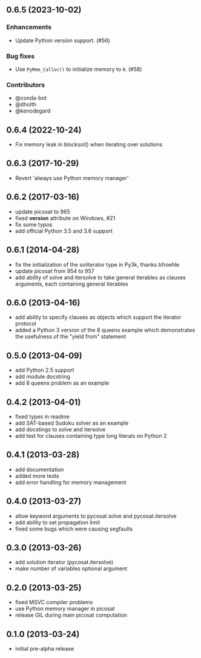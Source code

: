 [//]: # (current developments)

## 0.6.5 (2023-10-02)

### Enhancements

* Update Python version support. (#56)

### Bug fixes

* Use `PyMem_Calloc()` to initialize memory to `0`. (#58)

### Contributors

* @conda-bot
* @dholth
* @kenodegard



## 0.6.4 (2022-10-24)

* Fix memory leak in blocksol() when iterating over solutions


## 0.6.3 (2017-10-29)

* Revert 'always use Python memory manager'


## 0.6.2 (2017-03-16)

* update picosat to 965
* fixed __version__ attribute on Windows, #21
* fix some typos
* add official Python 3.5 and 3.6 support


## 0.6.1 (2014-04-28)

* fix the initialization of the soliterator type in Py3k, thanks bfroehle
* update picosat from 954 to 957
* add ability of solve and itersolve to take general iterables as clauses arguments, each containing general iterables


## 0.6.0 (2013-04-16)

* add ability to specify clauses as objects which support the iterator protocol
* added a Python 3 version of the 8 queens example which demonstrates the usefulness of the "yield from" statement


## 0.5.0 (2013-04-09)

* add Python 2.5 support
* add module docstring
* add 8 queens problem as an example


## 0.4.2 (2013-04-01)

* fixed types in readme
* add SAT-based Sudoku solver as an example
* add docstings to solve and itersolve
* add test for clauses containing type long literals on Python 2


## 0.4.1 (2013-03-28)

* add documentation
* added more tests
* add error handling for memory management


## 0.4.0 (2013-03-27)

* allow keyword arguments to pycosat.solve and pycosat.itersolve
* add ability to set propagation limit
* fixed some bugs which were causing segfaults


## 0.3.0 (2013-03-26)

* add solution iterator (pycosat.itersolve)
* make number of variables optional argument


## 0.2.0 (2013-03-25)

* fixed MSVC compiler problems
* use Python memory manager in picosat
* release GIL during main picosat computation


## 0.1.0 (2013-03-24)

* initial pre-alpha release
